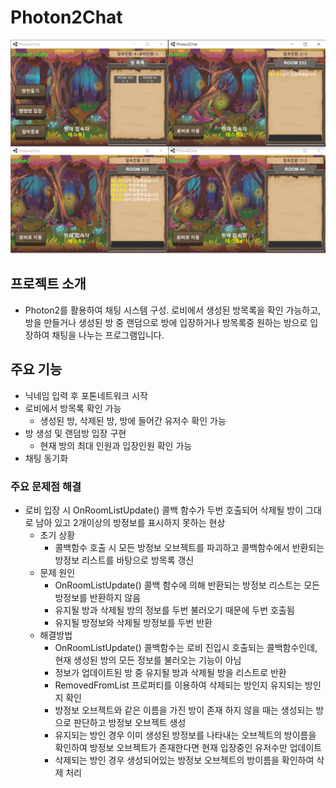 # Photon2Chat
<img src="./Image/메인.PNG"></img>
## 프로젝트 소개
- Photon2를 활용하여 채팅 시스템 구성. 로비에서 생성된 방목록을 확인 가능하고, 방을 만들거나 생성된 방 중 랜덤으로 방에 입장하거나 방목록중 원하는 방으로 입장하여 채팅을 나누는 프로그램입니다.
## 주요 기능
- 닉네임 입력 후 포톤네트워크 시작
- 로비에서 방목록 확인 가능
    - 생성된 방, 삭제된 방, 방에 들어간 유저수 확인 가능 
- 방 생성 및 랜덤방 입장 구현
    - 현재 방의 최대 인원과 입장인원 확인 가능
- 채팅 동기화

### 주요 문제점 해결
- 로비 입장 시 OnRoomListUpdate() 콜백 함수가 두번 호출되어 삭제될 방이 그대로 남아 있고 2개이상의 방정보를 표시하지 못하는 현상
    - 초기 상황
        - 콜백함수 호출 시 모든 방정보 오브젝트를 파괴하고 콜백함수에서 반환되는 방정보 리스트를 바탕으로 방목록 갱신
    - 문제 원인
        - OnRoomListUpdate() 콜백 함수에 의해 반환되는 방정보 리스트는 모든 방정보를 반환하지 않음
        - 유지될 방과 삭제될 방의 정보를 두번 불러오기 때문에 두번 호출됨
        - 유지될 방정보와 삭제될 방정보를 두번 반환
    - 해결방법
        - OnRoomListUpdate() 콜백함수는 로비 진입시 호출되는 콜백함수인데, 현재 생성된 방의 모든 정보를 불러오는 기능이 아님
        - 정보가 업데이트된 방 중 유지될 방과 삭제될 방을 리스트로 반환
        - RemovedFromList 프로퍼티를 이용하여 삭제되는 방인지 유지되는 방인지 확인
        - 방정보 오브젝트와 같은 이름을 가진 방이 존재 하지 않을 때는 생성되는 방으로 판단하고 방정보 오브젝트 생성
        - 유지되는 방인 경우 이미 생성된 방정보를 나타내는 오브젝트의 방이름을 확인하여 방정보 오브젝트가 존재한다면 현재 입장중인 유저수만 업데이트
        - 삭제되는 방인 경우 생성되어있는 방정보 오브젝트의 방이름을 확인하여 삭제 처리


